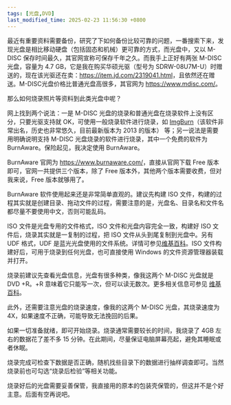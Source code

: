 ```yaml
---
tags: [光盘,DVD]
last_modified_time: 2025-02-23 11:56:30 +0800
---
```


最近有重要资料需要备份，研究了下如何备份比较可靠的问题，一番搜索下来，发现光盘是相比移动硬盘（包括固态和机械）更可靠的方式，而光盘中，又以 M-DISC 保存时间最久，其官网宣称可保存千年之久。而我手上正好有两张 M-DISC 光盘，容量为 4.7 GB，它是我在购买华硕光驱（型号为 SDRW-08U7M-U）时赠送的，现在该光驱还在卖：<https://item.jd.com/2319041.html>，且依然还在赠送。M-DISC光盘价格比普通光盘高很多，其官网为 <https://www.mdisc.com/>。

那么如何烧录照片等资料到此类光盘中呢？

网上找到两个说法：一是 M-DISC 光盘的烧录和普通光盘在烧录软件上没有区分，只要光驱支持就 OK，可使用一般烧录软件进行烧录，如 [ImgBurn](https://www.imgburn.com/)（该软件非常出名，历史也非常悠久，目前最新版本为 2013 的版本） 等；另一说法是需要用明确说明支持 M-DISC 光盘烧录的软件进行烧录，其中一个免费的软件为 BurnAware。保险起见，我决定使用 BurnAware。

BurnAware 官网为 <https://www.burnaware.com/>，直接从官网下载 Free 版本即可，官网一共提供三个版本，除了 Free 版本外，其他两个版本需要收费，但对我来说，Free 版本就够用了。

BurnAware 软件使用起来还是非常简单直观的。建议先构建 ISO 文件，构建的过程其实就是创建目录、拖动文件的过程，需要注意的是，光盘名、目录名和文件名都尽量不要使用中文，否则可能乱码。

ISO 文件是光盘专用的文件格式，ISO 文件和光盘内容完全一致，构建好 ISO 文件后，烧录其实就是一复制的过程，把 ISO 文件从头到尾复制到光盘中。另有 UDF 格式，UDF 是蓝光光盘使用的文件系统。详情可参见[维基百科](https://zh.wikipedia.org/wiki/ISO%E6%98%A0%E5%83%8F)。ISO 文件构建好后，可用于烧录到任何光盘，也可直接使用 Windows 的文件资源管理器装载并打开。

烧录前建议先查看光盘信息，光盘有很多种类，像我这两个 M-DISC 光盘就是 DVD +R。+R 意味着它只能写一次，但可以读无数次。更多相关信息可参见 [维基百科](https://zh.wikipedia.org/wiki/%E5%85%89%E7%A2%9F#%E5%85%89%E7%A2%9F%E7%A8%AE%E9%A1%9E%E8%88%87%E8%A6%8F%E6%A0%BC)。

此外，还需要注意光盘的烧录速度，像我的这两个 M-DISC 光盘，其烧录速度为 4X，如果速度不正确，可能导致无法挽回的后果。

如果一切准备就绪，即可开始烧录。烧录通常需要较长的时间，我烧录了 4GB 左右的数据花了差不多 15 分钟。在此期间，尽量保证电脑屏幕亮起，避免其睡眠或者休眠。

烧录完成可检查下数据是否正确，随机找些目录下的数据进行抽样调查即可。当然烧录前也可勾选“烧录后检验”等相关功能。

烧录好后的光盘需要妥善保管，我直接用的原本的包装壳保管的，但这并不是个好主意。后面有空再说吧。
